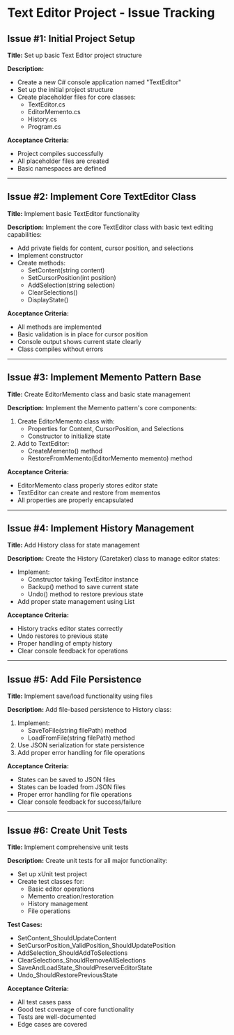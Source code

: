 # Text Editor Project - Issue Tracking

## Issue #1: Initial Project Setup
**Title:** Set up basic Text Editor project structure

**Description:**
- Create a new C# console application named "TextEditor"
- Set up the initial project structure
- Create placeholder files for core classes:
  - TextEditor.cs
  - EditorMemento.cs
  - History.cs
  - Program.cs

**Acceptance Criteria:**
- Project compiles successfully
- All placeholder files are created
- Basic namespaces are defined

---

## Issue #2: Implement Core TextEditor Class
**Title:** Implement basic TextEditor functionality

**Description:**
Implement the core TextEditor class with basic text editing capabilities:
- Add private fields for content, cursor position, and selections
- Implement constructor
- Create methods:
  - SetContent(string content)
  - SetCursorPosition(int position)
  - AddSelection(string selection)
  - ClearSelections()
  - DisplayState()

**Acceptance Criteria:**
- All methods are implemented
- Basic validation is in place for cursor position
- Console output shows current state clearly
- Class compiles without errors

---

## Issue #3: Implement Memento Pattern Base
**Title:** Create EditorMemento class and basic state management

**Description:**
Implement the Memento pattern's core components:
1. Create EditorMemento class with:
   - Properties for Content, CursorPosition, and Selections
   - Constructor to initialize state
2. Add to TextEditor:
   - CreateMemento() method
   - RestoreFromMemento(EditorMemento memento) method

**Acceptance Criteria:**
- EditorMemento class properly stores editor state
- TextEditor can create and restore from mementos
- All properties are properly encapsulated

---

## Issue #4: Implement History Management
**Title:** Add History class for state management

**Description:**
Create the History (Caretaker) class to manage editor states:
- Implement:
  - Constructor taking TextEditor instance
  - Backup() method to save current state
  - Undo() method to restore previous state
- Add proper state management using List<EditorMemento>

**Acceptance Criteria:**
- History tracks editor states correctly
- Undo restores to previous state
- Proper handling of empty history
- Clear console feedback for operations

---

## Issue #5: Add File Persistence
**Title:** Implement save/load functionality using files

**Description:**
Add file-based persistence to History class:
1. Implement:
   - SaveToFile(string filePath) method
   - LoadFromFile(string filePath) method
2. Use JSON serialization for state persistence
3. Add proper error handling for file operations

**Acceptance Criteria:**
- States can be saved to JSON files
- States can be loaded from JSON files
- Proper error handling for file operations
- Clear console feedback for success/failure

---

## Issue #6: Create Unit Tests
**Title:** Implement comprehensive unit tests

**Description:**
Create unit tests for all major functionality:
- Set up xUnit test project
- Create test classes for:
  - Basic editor operations
  - Memento creation/restoration
  - History management
  - File operations

**Test Cases:**
- SetContent_ShouldUpdateContent
- SetCursorPosition_ValidPosition_ShouldUpdatePosition
- AddSelection_ShouldAddToSelections
- ClearSelections_ShouldRemoveAllSelections
- SaveAndLoadState_ShouldPreserveEditorState
- Undo_ShouldRestorePreviousState

**Acceptance Criteria:**
- All test cases pass
- Good test coverage of core functionality
- Tests are well-documented
- Edge cases are covered
